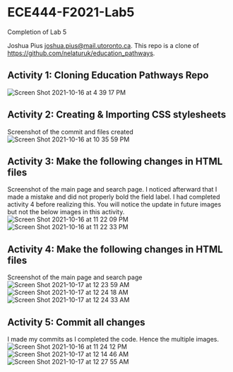 # ECE444-F2021-Lab5
Completion of Lab 5

Joshua Pius joshua.pius@mail.utoronto.ca. 
This repo is a clone of https://github.com/nelaturuk/education_pathways.

## Activity 1: Cloning Education Pathways Repo
![Screen Shot 2021-10-16 at 4 39 17 PM](https://user-images.githubusercontent.com/49081873/137601578-48edd934-00da-401f-ad96-6e4f86e5acd9.png)

## Activity 2: Creating & Importing CSS stylesheets

Screenshot of the commit and files created
![Screen Shot 2021-10-16 at 10 35 59 PM](https://user-images.githubusercontent.com/49081873/137608399-3396f101-d6e9-41a3-8acf-6034404e570c.png)

## Activity 3: Make the following changes in HTML files
Screenshot of the main page and search page. 
I noticed afterward that I made a mistake and did not properly bold the field label. I had completed activity 4 before realizing this. You will notice the update in future images but not the below images in this activity.
![Screen Shot 2021-10-16 at 11 22 09 PM](https://user-images.githubusercontent.com/49081873/137609597-2c9f9370-0866-47fe-9677-163c082b2179.png)
![Screen Shot 2021-10-16 at 11 22 33 PM](https://user-images.githubusercontent.com/49081873/137609609-4d1e9a89-b809-4784-be2f-5db7f35a8735.png)


## Activity 4: Make the following changes in HTML files
Screenshot of the main page and search page
![Screen Shot 2021-10-17 at 12 23 59 AM](https://user-images.githubusercontent.com/49081873/137611247-c6fd5e09-f658-42e2-947f-3949c035c61a.png)
![Screen Shot 2021-10-17 at 12 24 18 AM](https://user-images.githubusercontent.com/49081873/137611258-1176dd1e-e325-402f-b265-39b5b8a63e1c.png)
![Screen Shot 2021-10-17 at 12 24 33 AM](https://user-images.githubusercontent.com/49081873/137611269-50bb904a-0a6f-4fb4-8bd6-e411f8bbc4dd.png)

## Activity 5: Commit all changes
I made my commits as I completed the code. Hence the multiple images.
![Screen Shot 2021-10-16 at 11 24 12 PM](https://user-images.githubusercontent.com/49081873/137609635-753996e9-23ae-4d21-bf8f-f8099afc920e.png)
![Screen Shot 2021-10-17 at 12 14 46 AM](https://user-images.githubusercontent.com/49081873/137611004-0d820458-2035-4748-974d-3bbef8dc9e6f.png)
![Screen Shot 2021-10-17 at 12 27 55 AM](https://user-images.githubusercontent.com/49081873/137611355-0d64ace8-ca86-4606-aa4b-f67812dc11bb.png)
